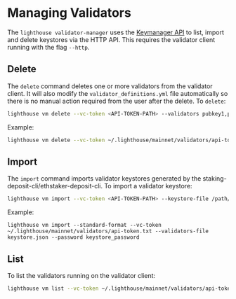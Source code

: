 # Managing Validators

The `lighthouse validator-manager` uses the [Keymanager API](https://ethereum.github.io/keymanager-APIs/#/) to list, import and delete keystores via the HTTP API. This requires the validator client running with the flag `--http`.

## Delete

The `delete` command deletes one or more validators from the validator client. It will also modify the `validator_definitions.yml` file automatically so there is no manual action required from the user after the delete. To `delete`:

```bash
lighthouse vm delete --vc-token <API-TOKEN-PATH> --validators pubkey1,pubkey2
```

Example:

```bash
lighthouse vm delete --vc-token ~/.lighthouse/mainnet/validators/api-token.txt --validators 0x8885c29b8f88ee9b9a37b480fd4384fed74bda33d85bc8171a904847e65688b6c9bb4362d6597fd30109fb2def6c3ae4,0xa262dae3dcd2b2e280af534effa16bedb27c06f2959e114d53bd2a248ca324a018dc73179899a066149471a94a1bc92f
```

## Import

The `import` command imports validator keystores generated by the staking-deposit-cli/ethstaker-deposit-cli. To import a validator keystore:

```bash
lighthouse vm import --vc-token <API-TOKEN-PATH> --keystore-file /path/to/json --password keystore_password
```

Example:

```
lighthouse vm import --standard-format --vc-token ~/.lighthouse/mainnet/validators/api-token.txt --validators-file keystore.json --password keystore_password
```

## List

To list the validators running on the validator client:

```bash
lighthouse vm list --vc-token ~/.lighthouse/mainnet/validators/api-token.txt
```
